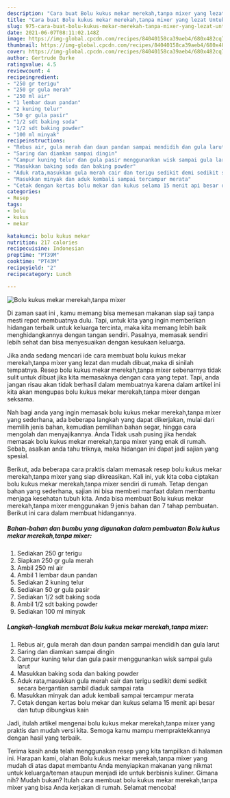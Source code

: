 ```yaml
---
description: "Cara buat Bolu kukus mekar merekah,tanpa mixer yang lezat Untuk Jualan"
title: "Cara buat Bolu kukus mekar merekah,tanpa mixer yang lezat Untuk Jualan"
slug: 975-cara-buat-bolu-kukus-mekar-merekah-tanpa-mixer-yang-lezat-untuk-jualan
date: 2021-06-07T08:11:02.148Z
image: https://img-global.cpcdn.com/recipes/84040158ca39aeb4/680x482cq70/bolu-kukus-mekar-merekahtanpa-mixer-foto-resep-utama.jpg
thumbnail: https://img-global.cpcdn.com/recipes/84040158ca39aeb4/680x482cq70/bolu-kukus-mekar-merekahtanpa-mixer-foto-resep-utama.jpg
cover: https://img-global.cpcdn.com/recipes/84040158ca39aeb4/680x482cq70/bolu-kukus-mekar-merekahtanpa-mixer-foto-resep-utama.jpg
author: Gertrude Burke
ratingvalue: 4.5
reviewcount: 4
recipeingredient:
- "250 gr terigu"
- "250 gr gula merah"
- "250 ml air"
- "1 lembar daun pandan"
- "2 kuning telur"
- "50 gr gula pasir"
- "1/2 sdt baking soda"
- "1/2 sdt baking powder"
- "100 ml minyak"
recipeinstructions:
- "Rebus air, gula merah dan daun pandan sampai mendidih dan gula larut"
- "Saring dan diamkan sampai dingin"
- "Campur kuning telur dan gula pasir menggunankan wisk sampai gula larut"
- "Masukkan baking soda dan baking powder"
- "Aduk rata,masukkan gula merah cair dan terigu sedikit demi sedikit secara bergantian sambil diaduk sampai rata"
- "Masukkan minyak dan aduk kembali sampai tercampur merata"
- "Cetak dengan kertas bolu mekar dan kukus selama 15 menit api besar dan tutup dibungkus kain"
categories:
- Resep
tags:
- bolu
- kukus
- mekar

katakunci: bolu kukus mekar 
nutrition: 217 calories
recipecuisine: Indonesian
preptime: "PT39M"
cooktime: "PT43M"
recipeyield: "2"
recipecategory: Lunch

---
```



![Bolu kukus mekar merekah,tanpa mixer](https://img-global.cpcdn.com/recipes/84040158ca39aeb4/680x482cq70/bolu-kukus-mekar-merekahtanpa-mixer-foto-resep-utama.jpg)

Di zaman  saat ini , kamu memang bisa memesan makanan siap saji tanpa mesti repot membuatnya dulu. Tapi, untuk kita yang ingin memberikan hidangan terbaik untuk keluarga tercinta, maka kita memang lebih baik menghidangkannya dengan tangan sendiri. Pasalnya, memasak sendiri lebih sehat dan bisa menyesuaikan dengan kesukaan keluarga.

Jika anda sedang mencari ide cara membuat bolu kukus mekar merekah,tanpa mixer yang lezat dan mudah dibuat,maka di sinilah tempatnya. Resep bolu kukus mekar merekah,tanpa mixer  sebenarnya tidak sulit untuk dibuat jika kita memasaknya dengan cara yang tepat. Tapi, anda jangan risau akan tidak berhasil dalam membuatnya 
karena dalam artikel ini kita akan mengupas bolu kukus mekar merekah,tanpa mixer dengan seksama.  



Nah bagi anda yang ingin memasak bolu kukus mekar merekah,tanpa mixer yang sederhana, ada beberapa langkah yang dapat dikerjakan, mulai dari memilih jenis bahan, kemudian pemilihan bahan segar, hingga cara mengolah dan menyajikannya. Anda Tidak usah pusing jika hendak memasak bolu kukus mekar merekah,tanpa mixer yang enak di rumah. Sebab, asalkan anda  tahu triknya, maka hidangan ini dapat jadi sajian yang spesial.

Berikut, ada beberapa cara praktis  dalam memasak resep bolu kukus mekar merekah,tanpa mixer yang siap dikreasikan. Kali ini, yuk kita coba ciptakan bolu kukus mekar merekah,tanpa mixer sendiri di rumah. Tetap dengan bahan yang sederhana, sajian ini bisa memberi manfaat dalam membantu menjaga kesehatan tubuh kita. Anda bisa membuat Bolu kukus mekar merekah,tanpa mixer menggunakan 9 jenis bahan dan 7 tahap pembuatan. Berikut ini cara dalam membuat hidangannya.

<!--inarticleads1-->

##### Bahan-bahan dan bumbu yang digunakan dalam pembuatan Bolu kukus mekar merekah,tanpa mixer:

1. Sediakan 250 gr terigu
1. Siapkan 250 gr gula merah
1. Ambil 250 ml air
1. Ambil 1 lembar daun pandan
1. Sediakan 2 kuning telur
1. Sediakan 50 gr gula pasir
1. Sediakan 1/2 sdt baking soda
1. Ambil 1/2 sdt baking powder
1. Sediakan 100 ml minyak




<!--inarticleads2-->

##### Langkah-langkah membuat Bolu kukus mekar merekah,tanpa mixer:

1. Rebus air, gula merah dan daun pandan sampai mendidih dan gula larut
1. Saring dan diamkan sampai dingin
1. Campur kuning telur dan gula pasir menggunankan wisk sampai gula larut
1. Masukkan baking soda dan baking powder
1. Aduk rata,masukkan gula merah cair dan terigu sedikit demi sedikit secara bergantian sambil diaduk sampai rata
1. Masukkan minyak dan aduk kembali sampai tercampur merata
1. Cetak dengan kertas bolu mekar dan kukus selama 15 menit api besar dan tutup dibungkus kain




Jadi, itulah artikel mengenai  bolu kukus mekar merekah,tanpa mixer  yang praktis dan mudah versi kita. Semoga kamu mampu mempraktekkannya dengan hasil yang terbaik. 

Terima kasih anda telah menggunakan resep yang kita tampilkan di halaman ini. Harapan kami, olahan  Bolu kukus mekar merekah,tanpa mixer yang mudah di atas dapat membantu Anda menyiapkan makanan yang nikmat untuk keluarga/teman ataupun menjadi ide untuk berbisnis kuliner. Gimana nih? Mudah bukan? Itulah cara membuat bolu kukus mekar merekah,tanpa mixer yang bisa Anda kerjakan di rumah. Selamat mencoba!

